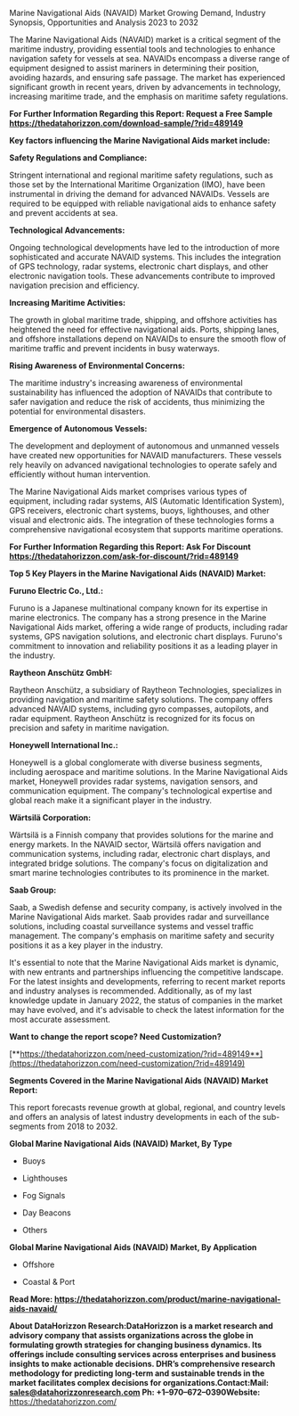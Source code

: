 Marine Navigational Aids (NAVAID) Market Growing Demand, Industry
Synopsis, Opportunities and Analysis 2023 to 2032

The Marine Navigational Aids (NAVAID) market is a critical segment of
the maritime industry, providing essential tools and technologies to
enhance navigation safety for vessels at sea. NAVAIDs encompass a
diverse range of equipment designed to assist mariners in determining
their position, avoiding hazards, and ensuring safe passage. The market
has experienced significant growth in recent years, driven by
advancements in technology, increasing maritime trade, and the emphasis
on maritime safety regulations.

**For Further Information Regarding this Report: Request a Free Sample
<https://thedatahorizzon.com/download-sample/?rid=489149>**

**Key factors influencing the Marine Navigational Aids market include:**

**Safety Regulations and Compliance:**

Stringent international and regional maritime safety regulations, such
as those set by the International Maritime Organization (IMO), have been
instrumental in driving the demand for advanced NAVAIDs. Vessels are
required to be equipped with reliable navigational aids to enhance
safety and prevent accidents at sea.

**Technological Advancements:**

Ongoing technological developments have led to the introduction of more
sophisticated and accurate NAVAID systems. This includes the integration
of GPS technology, radar systems, electronic chart displays, and other
electronic navigation tools. These advancements contribute to improved
navigation precision and efficiency.

**Increasing Maritime Activities:**

The growth in global maritime trade, shipping, and offshore activities
has heightened the need for effective navigational aids. Ports, shipping
lanes, and offshore installations depend on NAVAIDs to ensure the smooth
flow of maritime traffic and prevent incidents in busy waterways.

**Rising Awareness of Environmental Concerns:**

The maritime industry's increasing awareness of environmental
sustainability has influenced the adoption of NAVAIDs that contribute to
safer navigation and reduce the risk of accidents, thus minimizing the
potential for environmental disasters.

**Emergence of Autonomous Vessels:**

The development and deployment of autonomous and unmanned vessels have
created new opportunities for NAVAID manufacturers. These vessels rely
heavily on advanced navigational technologies to operate safely and
efficiently without human intervention.

The Marine Navigational Aids market comprises various types of
equipment, including radar systems, AIS (Automatic Identification
System), GPS receivers, electronic chart systems, buoys, lighthouses,
and other visual and electronic aids. The integration of these
technologies forms a comprehensive navigational ecosystem that supports
maritime operations.

**For Further Information Regarding this Report: Ask For Discount
<https://thedatahorizzon.com/ask-for-discount/?rid=489149>**

**Top 5 Key Players in the Marine Navigational Aids (NAVAID) Market:**

**Furuno Electric Co., Ltd.:**

Furuno is a Japanese multinational company known for its expertise in
marine electronics. The company has a strong presence in the Marine
Navigational Aids market, offering a wide range of products, including
radar systems, GPS navigation solutions, and electronic chart displays.
Furuno's commitment to innovation and reliability positions it as a
leading player in the industry.

**Raytheon Anschütz GmbH:**

Raytheon Anschütz, a subsidiary of Raytheon Technologies, specializes in
providing navigation and maritime safety solutions. The company offers
advanced NAVAID systems, including gyro compasses, autopilots, and radar
equipment. Raytheon Anschütz is recognized for its focus on precision
and safety in maritime navigation.

**Honeywell International Inc.:**

Honeywell is a global conglomerate with diverse business segments,
including aerospace and maritime solutions. In the Marine Navigational
Aids market, Honeywell provides radar systems, navigation sensors, and
communication equipment. The company's technological expertise and
global reach make it a significant player in the industry.

**Wärtsilä Corporation:**

Wärtsilä is a Finnish company that provides solutions for the marine and
energy markets. In the NAVAID sector, Wärtsilä offers navigation and
communication systems, including radar, electronic chart displays, and
integrated bridge solutions. The company's focus on digitalization and
smart marine technologies contributes to its prominence in the market.

**Saab Group:**

Saab, a Swedish defense and security company, is actively involved in
the Marine Navigational Aids market. Saab provides radar and
surveillance solutions, including coastal surveillance systems and
vessel traffic management. The company's emphasis on maritime safety and
security positions it as a key player in the industry.

It's essential to note that the Marine Navigational Aids market is
dynamic, with new entrants and partnerships influencing the competitive
landscape. For the latest insights and developments, referring to recent
market reports and industry analyses is recommended. Additionally, as of
my last knowledge update in January 2022, the status of companies in the
market may have evolved, and it's advisable to check the latest
information for the most accurate assessment.

**Want to change the report scope? Need Customization?**

[**https://thedatahorizzon.com/need-customization/?rid=489149**](https://thedatahorizzon.com/need-customization/?rid=489149)

**Segments Covered in the Marine Navigational Aids (NAVAID) Market
Report:**

This report forecasts revenue growth at global, regional, and country
levels and offers an analysis of latest industry developments in each of
the sub-segments from 2018 to 2032.

**Global Marine Navigational Aids (NAVAID) Market, By Type**

-   Buoys

-   Lighthouses

-   Fog Signals

-   Day Beacons

-   Others

**Global Marine Navigational Aids (NAVAID) Market, By Application**

-   Offshore

-   Coastal & Port

**Read More:
<https://thedatahorizzon.com/product/marine-navigational-aids-navaid/>**

**About DataHorizzon Research:**DataHorizzon is a market research and
advisory company that assists organizations across the globe in
formulating growth strategies for changing business dynamics. Its
offerings include consulting services across enterprises and business
insights to make actionable decisions. DHR’s comprehensive research
methodology for predicting long-term and sustainable trends in the
market facilitates complex decisions for organizations.**Contact:Mail:**
<sales@datahorizzonresearch.com> **Ph:** +1–970–672–0390**Website:**
<https://thedatahorizzon.com/>
